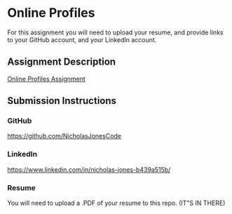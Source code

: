 # Online Profiles
For this assignment you will need to upload your resume, and provide links to your GitHub account, and your LinkedIn account.

## Assignment Description
[Online Profiles Assignment](https://education.launchcode.org/liftoff/assignments/online-profiles/)

## Submission Instructions

### GitHub
https://github.com/NicholasJonesCode

### LinkedIn
https://www.linkedin.com/in/nicholas-jones-b439a515b/

### Resume
You will need to upload a .PDF of your resume to this repo.
(IT"S IN THERE)